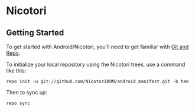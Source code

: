 Nicotori
==============

Getting Started
----------------

To get started with Android/Nicotori, you'll need to get
familiar with [Git and Repo](https://source.android.com/source/using-repo.html).

To initialize your local repository using the Nicotori trees, use a command like this:

    repo init -u git://github.com/NicotoriROM/android_manifest.git -b ten

Then to sync up:

    repo sync
